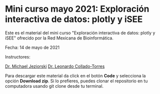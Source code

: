 # Mini curso mayo 2021: Exploración interactiva de datos: plotly y iSEE

Este es el material del mini curso "Exploración interactiva de datos: plotly y iSEE" ofrecido por la Red Mexicana de Bioinformática.

Fecha: 14 de mayo de 2021

Instructores:

[Dr. Michael Jeziorski]()
[Dr. Leonardo Collado-Torres](http://lcolladotor.github.io)

Para descargar este material da click en el botón **Code** y selecciona la opción **Download zip**. Si lo prefieres, puedes clonar el repositorio en tu computadora usando git clone desde tu terminal.
